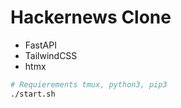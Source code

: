 # Hackernews Clone

- FastAPI
- TailwindCSS
- htmx

```bash
# Requierements tmux, python3, pip3
./start.sh
```
